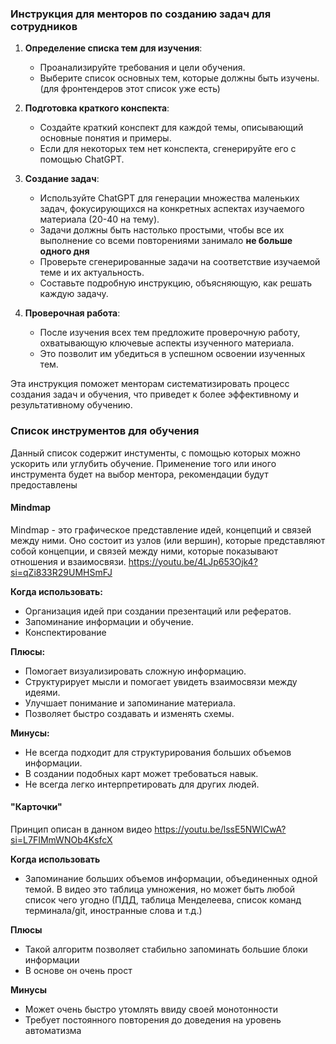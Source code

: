 ### Инструкция для менторов по созданию задач для сотрудников

1. **Определение списка тем для изучения**:

   - Проанализируйте требования и цели обучения.
   - Выберите список основных тем, которые должны быть изучены. (для фронтендеров этот список уже есть)

2. **Подготовка краткого конспекта**:

   - Создайте краткий конспект для каждой темы, описывающий основные понятия и примеры.
   - Если для некоторых тем нет конспекта, сгенерируйте его с помощью ChatGPT.

3. **Создание задач**:

   - Используйте ChatGPT для генерации множества маленьких задач, фокусирующихся на конкретных аспектах изучаемого материала (20-40 на тему).
   - Задачи должны быть настолько простыми, чтобы все их выполнение со всеми повторениями занимало **не больше одного дня**
   - Проверьте сгенерированные задачи на соответствие изучаемой теме и их актуальность.
   - Составьте подробную инструкцию, объясняющую, как решать каждую задачу.

4. **Проверочная работа**:
   - После изучения всех тем предложите проверочную работу, охватывающую ключевые аспекты изученного материала.
   - Это позволит им убедиться в успешном освоении изученных тем.

Эта инструкция поможет менторам систематизировать процесс создания задач и обучения, что приведет к более эффективному и результативному обучению.

### Список инструментов для обучения

Данный список содержит инстументы, с помощью которых можно ускорить или углубить обучение. Применение того или иного инструмента будет на выбор ментора, рекомендации будут предоставлены

#### Mindmap

Mindmap - это графическое представление идей, концепций и связей между ними. Оно состоит из узлов (или вершин), которые представляют собой концепции, и связей между ними, которые показывают отношения и взаимосвязи.
https://youtu.be/4LJp653Ojk4?si=qZi833R29UMHSmFJ

**Когда использовать:**

- Организация идей при создании презентаций или рефератов.
- Запоминание информации и обучение.
- Конспектирование

**Плюсы:**

- Помогает визуализировать сложную информацию.
- Структурирует мысли и помогает увидеть взаимосвязи между идеями.
- Улучшает понимание и запоминание материала.
- Позволяет быстро создавать и изменять схемы.

**Минусы:**

- Не всегда подходит для структурирования больших объемов информации.
- В создании подобных карт может требоваться навык.
- Не всегда легко интерпретировать для других людей.

#### "Карточки"

Принцип описан в данном видео https://youtu.be/lssE5NWICwA?si=L7FIMmWNOb4KsfcX

**Когда использовать**

- Запоминание больших объемов информации, объединенных одной темой. В видео это таблица умножения, но может быть любой список чего угодно (ПДД, таблица Менделеева, список команд терминала/git, иностранные слова и т.д.)

**Плюсы**

- Такой алгоритм позволяет стабильно запоминать большие блоки информации
- В основе он очень прост

**Минусы**

- Может очень быстро утомлять ввиду своей монотонности
- Требует постоянного повторения до доведения на уровень автоматизма
